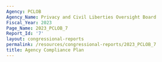 ```yaml
---
Agency: PCLOB
Agency_Name: Privacy and Civil Liberties Oversight Board
Fiscal_Year: 2023
Page_Name: 2023_PCLOB_7
Report_Id: '7'
layout: congressional-reports
permalink: /resources/congressional-reports/2023_PCLOB_7
title: Agency Compliance Plan
---
```


